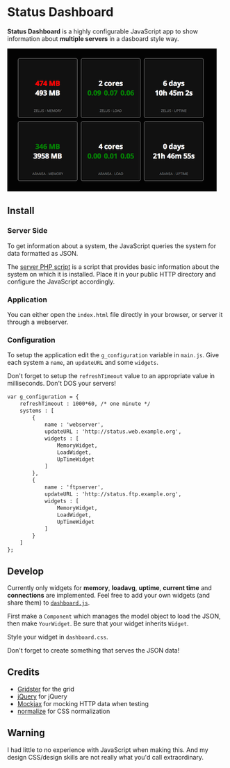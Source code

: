 # Status Dashboard

**Status Dashboard** is a highly configurable JavaScript app to show information about **multiple servers** in a dasboard style way.

![Screenshot](Screenshot.png)

## Install

### Server Side

To get information about a system, the JavaScript queries the system for data formatted as JSON.

The [server PHP script](server/index.php) is a script that provides basic information about the system on which it is installed. Place it in your public HTTP directory and configure the JavaScript accordingly.

### Application

You can either open the `index.html` file directly in your browser, or server it through a webserver.

### Configuration

To setup the application edit the `g_configuration` variable in `main.js`. Give each system a `name`, an `updateURL` and some `widgets`.

Don't forget to setup the `refreshTimeout` value to an appropriate value in milliseconds. Don't DOS your servers!

    var g_configuration = {
    	refreshTimeout : 1000*60, /* one minute */
		systems : [
			{
				name : 'webserver',
				updateURL : 'http://status.web.example.org',
				widgets : [
					MemoryWidget,
					LoadWidget,
					UpTimeWidget
				]
			},
	        {
	            name : 'ftpserver',
	            updateURL : 'http://status.ftp.example.org',
	            widgets : [
	                MemoryWidget,
	                LoadWidget,
	                UpTimeWidget
	            ]
	        }
		]
	};
	
## Develop

Currently only widgets for **memory**, **loadavg**, **uptime**, **current time** and **connections** are implemented. Feel free to add your own widgets (and share them) to [`dashboard.js`](client/dashboard/dashboard.js).

First make a `Component` which manages the model object to load the JSON, then make `YourWidget`. Be sure that your widget inherits `Widget`.

Style your widget in `dashboard.css`.

Don't forget to create something that serves the JSON data!

## Credits

- [Gridster](http://gridster.net) for the grid
- [jQuery](http://jquery.com) for jQuery
- [Mockjax](https://github.com/appendto/jquery-mockjax) for mocking HTTP data when testing
- [normalize](git.io/normalize) for CSS normalization

## Warning

I had little to no experience with JavaScript when making this. And my design CSS/design skills are not really what you'd call extraordinary.

